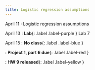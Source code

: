 ```yaml
---
title: Logistic regression assumptions
---
```


April 11
: Logistic regression assumptions

April 13
: **Lab**{: .label .label-purple } Lab 7

April 15
: **No class**{: .label .label-blue }

: **Project 1, part 6 due**{: .label .label-red }

: **HW 9 released**{: .label .label-yellow }